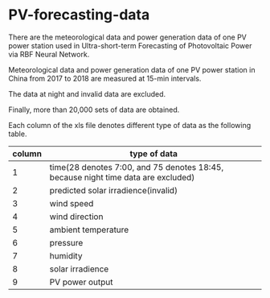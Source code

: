 # PV-forecasting-data

There are the meteorological data and power generation data of one PV power station used in Ultra-short-term Forecasting of Photovoltaic Power via RBF Neural Network. 

Meteorological data and power generation data of one PV power station in China from 2017 to 2018 are measured at 15-min intervals. 

The data at night and invalid data are excluded. 

Finally, more than 20,000 sets of data are obtained.

Each column of the xls file denotes different type of data as the following table.

| column | type of data |
|--|--|
| 1 | time(28 denotes 7:00, and 75 denotes 18:45, because night time data are excluded) |
| 2 | predicted solar irradience(invalid) |
| 3 | wind speed |
| 4 | wind direction |
| 5 | ambient temperature |
| 6 | pressure |
| 7 | humidity |
| 8 | solar irradience |
| 9 | PV power output |
